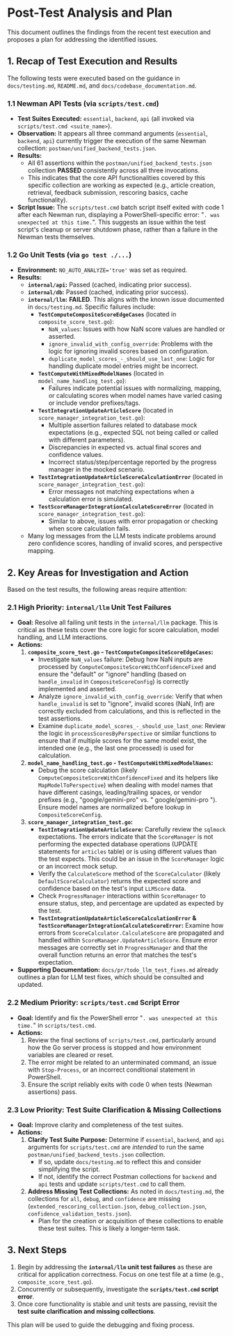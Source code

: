 # Post-Test Analysis and Plan

This document outlines the findings from the recent test execution and proposes a plan for addressing the identified issues.

## 1. Recap of Test Execution and Results

The following tests were executed based on the guidance in `docs/testing.md`, `README.md`, and `docs/codebase_documentation.md`.

### 1.1 Newman API Tests (via `scripts/test.cmd`)

- **Test Suites Executed:** `essential`, `backend`, `api` (all invoked via `scripts/test.cmd <suite_name>`).
- **Observation:** It appears all three command arguments (`essential`, `backend`, `api`) currently trigger the execution of the same Newman collection: `postman/unified_backend_tests.json`.
- **Results:**
    - All 61 assertions within the `postman/unified_backend_tests.json` collection **PASSED** consistently across all three invocations.
    - This indicates that the core API functionalities covered by this specific collection are working as expected (e.g., article creation, retrieval, feedback submission, rescoring basics, cache functionality).
- **Script Issue:** The `scripts/test.cmd` batch script itself exited with code 1 after each Newman run, displaying a PowerShell-specific error: "`. was unexpected at this time.`". This suggests an issue within the test script's cleanup or server shutdown phase, rather than a failure in the Newman tests themselves.

### 1.2 Go Unit Tests (via `go test ./...`)

- **Environment:** `NO_AUTO_ANALYZE='true'` was set as required.
- **Results:**
    - **`internal/api`:** Passed (cached, indicating prior success).
    - **`internal/db`:** Passed (cached, indicating prior success).
    - **`internal/llm`:** **FAILED**. This aligns with the known issue documented in `docs/testing.md`. Specific failures include:
        - **`TestComputeCompositeScoreEdgeCases`** (located in `composite_score_test.go`):
            - `NaN_values`: Issues with how NaN score values are handled or asserted.
            - `ignore_invalid_with_config_override`: Problems with the logic for ignoring invalid scores based on configuration.
            - `duplicate_model_scores_-_should_use_last_one`: Logic for handling duplicate model entries might be incorrect.
        - **`TestComputeWithMixedModelNames`** (located in `model_name_handling_test.go`):
            - Failures indicate potential issues with normalizing, mapping, or calculating scores when model names have varied casing or include vendor prefixes/tags.
        - **`TestIntegrationUpdateArticleScore`** (located in `score_manager_integration_test.go`):
            - Multiple assertion failures related to database mock expectations (e.g., expected SQL not being called or called with different parameters).
            - Discrepancies in expected vs. actual final scores and confidence values.
            - Incorrect status/step/percentage reported by the progress manager in the mocked scenario.
        - **`TestIntegrationUpdateArticleScoreCalculationError`** (located in `score_manager_integration_test.go`):
            - Error messages not matching expectations when a calculation error is simulated.
        - **`TestScoreManagerIntegrationCalculateScoreError`** (located in `score_manager_integration_test.go`):
            - Similar to above, issues with error propagation or checking when score calculation fails.
    - Many log messages from the LLM tests indicate problems around zero confidence scores, handling of invalid scores, and perspective mapping.

## 2. Key Areas for Investigation and Action

Based on the test results, the following areas require attention:

### 2.1 High Priority: `internal/llm` Unit Test Failures

- **Goal:** Resolve all failing unit tests in the `internal/llm` package. This is critical as these tests cover the core logic for score calculation, model handling, and LLM interactions.
- **Actions:**
    1.  **`composite_score_test.go` - `TestComputeCompositeScoreEdgeCases`:**
        *   Investigate `NaN_values` failure: Debug how NaN inputs are processed by `ComputeCompositeScoreWithConfidenceFixed` and ensure the "default" or "ignore" handling (based on `handle_invalid` in `CompositeScoreConfig`) is correctly implemented and asserted.
        *   Analyze `ignore_invalid_with_config_override`: Verify that when `handle_invalid` is set to "ignore", invalid scores (NaN, Inf) are correctly excluded from calculations, and this is reflected in the test assertions.
        *   Examine `duplicate_model_scores_-_should_use_last_one`: Review the logic in `processScoresByPerspective` or similar functions to ensure that if multiple scores for the same model exist, the intended one (e.g., the last one processed) is used for calculation.
    2.  **`model_name_handling_test.go` - `TestComputeWithMixedModelNames`:**
        *   Debug the score calculation (likely `ComputeCompositeScoreWithConfidenceFixed` and its helpers like `MapModelToPerspective`) when dealing with model names that have different casings, leading/trailing spaces, or vendor prefixes (e.g., "google/gemini-pro" vs. " google/gemini-pro "). Ensure model names are normalized before lookup in `CompositeScoreConfig`.
    3.  **`score_manager_integration_test.go`:**
        *   **`TestIntegrationUpdateArticleScore`:** Carefully review the `sqlmock` expectations. The errors indicate that the `ScoreManager` is not performing the expected database operations (UPDATE statements for `articles` table) or is using different values than the test expects. This could be an issue in the `ScoreManager` logic or an incorrect mock setup.
        *   Verify the `CalculateScore` method of the `ScoreCalculator` (likely `DefaultScoreCalculator`) returns the expected score and confidence based on the test's input `LLMScore` data.
        *   Check `ProgressManager` interactions within `ScoreManager` to ensure status, step, and percentage are updated as expected by the test.
        *   **`TestIntegrationUpdateArticleScoreCalculationError` & `TestScoreManagerIntegrationCalculateScoreError`:** Examine how errors from `ScoreCalculator.CalculateScore` are propagated and handled within `ScoreManager.UpdateArticleScore`. Ensure error messages are correctly set in `ProgressManager` and that the overall function returns an error that matches the test's expectation.
- **Supporting Documentation:** `docs/pr/todo_llm_test_fixes.md` already outlines a plan for LLM test fixes, which should be consulted and updated.

### 2.2 Medium Priority: `scripts/test.cmd` Script Error

- **Goal:** Identify and fix the PowerShell error "`. was unexpected at this time.`" in `scripts/test.cmd`.
- **Actions:**
    1.  Review the final sections of `scripts/test.cmd`, particularly around how the Go server process is stopped and how environment variables are cleared or reset.
    2.  The error might be related to an unterminated command, an issue with `Stop-Process`, or an incorrect conditional statement in PowerShell.
    3.  Ensure the script reliably exits with code 0 when tests (Newman assertions) pass.

### 2.3 Low Priority: Test Suite Clarification & Missing Collections

- **Goal:** Improve clarity and completeness of the test suites.
- **Actions:**
    1.  **Clarify Test Suite Purpose:** Determine if `essential`, `backend`, and `api` arguments for `scripts/test.cmd` are *intended* to run the same `postman/unified_backend_tests.json` collection.
        *   If so, update `docs/testing.md` to reflect this and consider simplifying the script.
        *   If not, identify the correct Postman collections for `backend` and `api` tests and update `scripts/test.cmd` to call them.
    2.  **Address Missing Test Collections:** As noted in `docs/testing.md`, the collections for `all`, `debug`, and `confidence` are missing (`extended_rescoring_collection.json`, `debug_collection.json`, `confidence_validation_tests.json`).
        *   Plan for the creation or acquisition of these collections to enable these test suites. This is likely a longer-term task.

## 3. Next Steps

1.  Begin by addressing the **`internal/llm` unit test failures** as these are critical for application correctness. Focus on one test file at a time (e.g., `composite_score_test.go`).
2.  Concurrently or subsequently, investigate the **`scripts/test.cmd` script error**.
3.  Once core functionality is stable and unit tests are passing, revisit the **test suite clarification and missing collections**.

This plan will be used to guide the debugging and fixing process. 